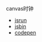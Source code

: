 canvas时钟

- [jsrun](http://jsrun.net/PWyKp)
- [jsbin](https://output.jsbin.com/giqodir/)
- [codepen](https://codepen.io/gzwawj/pen/xNzOKq)